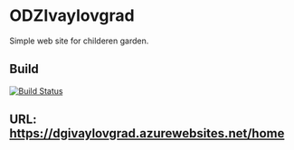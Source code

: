 # ODZIvaylovgrad
Simple web site for childeren garden.

## Build
[![Build Status](https://dev.azure.com/artistichnoav/DG/_apis/build/status/dgivaylovgrad?branchName=master)](https://dev.azure.com/artistichnoav/DG/_build/latest?definitionId=6&branchName=master)

## URL: https://dgivaylovgrad.azurewebsites.net/home
